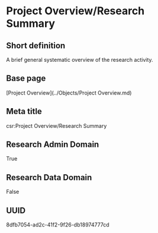 # Project Overview/Research Summary
## Short definition
A brief general systematic overview of the research activity.
## Base page
[Project Overview](../Objects/Project Overview.md)
## Meta title
csr:Project Overview/Research Summary
## Research Admin Domain
True
## Research Data Domain
False
## UUID
8dfb7054-ad2c-41f2-9f26-db18974777cd
